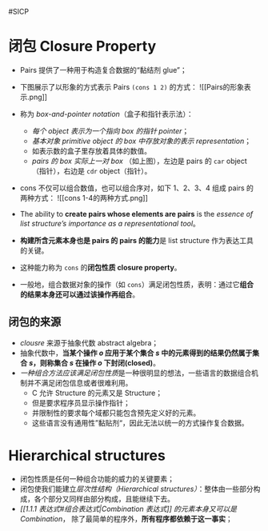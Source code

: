 #SICP 
# 闭包 Closure Property
- Pairs 提供了一种用于构造复合数据的“黏结剂 glue”；
- 下图展示了以形象的方式表示 Pairs `(cons 1 2)` 的方式：
![[Pairs的形象表示.png]]
- 称为 *box-and-pointer notation*（盒子和指针表示法）：
	- *每个 object 表示为一个指向 box 的指针 pointer*；
	- *基本对象 primitive object 的 box 中存放对象的表示  representation*；
	- 如表示数的盒子里存放着具体的数值。
	- *pairs 的 box 实际上一对 box* （如上图），左边是 pairs 的 `car` object（指针），右边是 `cdr` object（指针）。
- cons 不仅可以组合数值，也可以组合序对，如下 1、2、3、4 组成 pairs 的两种方式：
![[cons 1-4的两种方式.png]]

- The ability to **create pairs whose elements are pairs** is the *essence of list structure’s importance as a representational tool*。
- **构建所含元素本身也是 pairs 的 pairs 的能力**是 list structure 作为表达工具的关键。
- 这种能力称为 `cons` 的**闭包性质 closure property**。
- 一般地，组合数据对象的操作（如 `cons`）满足闭包性质，表明：通过它**组合的结果本身还可以通过该操作再组合**。

## 闭包的来源
- *clousre* 来源于抽象代数 abstract algebra；
- 抽象代数中，**当某个操作 *o* 应用于某个集合 *s* 中的元素得到的结果仍然属于集合 *s*，则称集合 *s* 在操作 *o* 下封闭(closed)**。
- *一种组合方法应该满足闭包性质*是一种很明显的想法，一些语言的数据组合机制并不满足闭包信息或者很难利用。
	- C 允许 Structure 的元素又是 Structure；
	- 但是要求程序员显示操作指针；
	- 并限制性的要求每个域都只能包含预先定义好的元素。
	- 这些语言没有通用性”黏贴剂“，因此无法以统一的方式操作复合数据。


# Hierarchical structures
- 闭包性质是任何一种组合功能的威力的关键要素；
- 闭包使我们能建立*层次性结构（Hierarchical structures）*：整体由一些部分构成，各个部分又同样由部分构成，且能继续下去。
- *[[1.1.1 表达式#组合表达式|Combination 表达式]] 的元素本身又可以是 Combination*， 除了最简单的程序外，**所有程序都依赖于这一事实**；